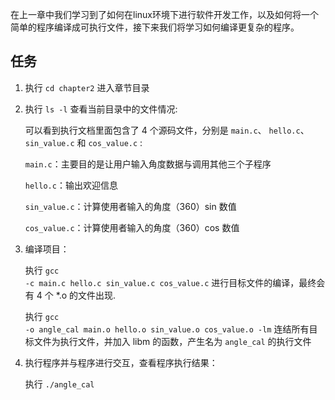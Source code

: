 在上一章中我们学习到了如何在linux环境下进行软件开发工作，以及如何将一个简单的程序编译成可执行文件，接下来我们将学习如何编译更复杂的程序。


## 任务

1. 执行 <code exec="cd chapter2">cd chapter2</code> 进入章节目录

2. 执行 <code exec="ls -l">ls -l</code> 查看当前目录中的文件情况:

    可以看到执行文档里面包含了 4 个源码文件，分别是 `main.c`、 `hello.c`、 `sin_value.c` 和 `cos_value.c` :

    `main.c`：主要目的是让用户输入角度数据与调用其他三个子程序

    `hello.c`：输出欢迎信息

    `sin_value.c`：计算使用者输入的角度（360）sin 数值

    `cos_value.c`：计算使用者输入的角度（360）cos 数值

3. 编译项目：
    
    执行 <code exec="gcc -c main.c hello.c sin_value.c cos_value.c">gcc -c main.c hello.c sin_value.c cos_value.c</code> 进行目标文件的编译，最终会有 4 个 *.o 的文件出现.

    执行 <code exec="gcc -o angle_cal main.o hello.o sin_value.o cos_value.o -lm">gcc -o angle_cal main.o hello.o sin_value.o cos_value.o -lm</code> 连结所有目标文件为执行文件，并加入 libm 的函数，产生名为 `angle_cal` 的执行文件

4. 执行程序并与程序进行交互，查看程序执行结果：

    执行 <code exec="./angle_cal">./angle_cal</code>

